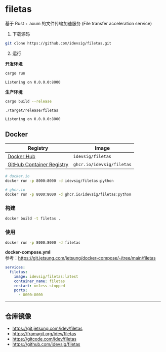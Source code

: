 # filetas

基于 Rust + axum 的文件传输加速服务 (File transfer acceleration service)

1. 下载源码

```bash
git clone https://github.com/idevsig/filetas.git
```

2. 运行

**开发环境**

```bash
cargo run
```

```
Listening on 0.0.0.0:8000
```

**生产环境**

```bash
cargo build --release

./target/release/filetas

```

```
Listening on 0.0.0.0:8000
```

## Docker

| Registry                                                                                          | Image                      |
|---------------------------------------------------------------------------------------------------|----------------------------|
| [Docker Hub](https://hub.docker.com/r/idevsig/filetas/)                                           | `idevsig/filetas`          |
| [GitHub Container Registry](https://github.com/idevsig/filetas/pkgs/container/filetas) | `ghcr.io/idevsig/filetas` |

```bash
# docker.io
docker run -p 8000:8000 -d idevsig/filetas:python

# ghcr.io
docker run -p 8000:8000 -d ghcr.io/idevsig/filetas:python
```

### 构建

```bash
docker build -t filetas .
```

### 使用

```bash
docker run -p 8000:8000 -d filetas
```

**docker-compose.yml**  
参考：https://git.jetsung.com/jetsung/docker-compose/-/tree/main/filetas

```yml
services:
  filetas:
    image: idevsig/filetas:latest
    container_name: filetas
    restart: unless-stopped
    ports:
      - 8000:8000
```

---

## 仓库镜像

- https://git.jetsung.com/idev/filetas
- https://framagit.org/idev/filetas
- https://gitcode.com/idev/filetas
- https://github.com/idevsig/filetas
